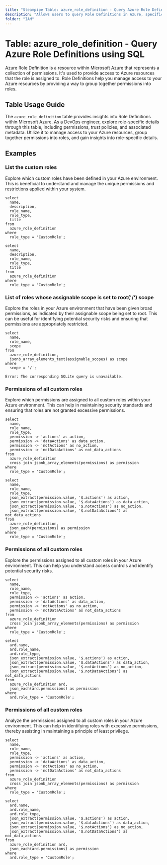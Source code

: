 ```yaml
---
title: "Steampipe Table: azure_role_definition - Query Azure Role Definitions using SQL"
description: "Allows users to query Role Definitions in Azure, specifically the permissions, trust policies, and associated metadata, providing insights into role-specific details."
folder: "IAM"
---
```


# Table: azure_role_definition - Query Azure Role Definitions using SQL

Azure Role Definition is a resource within Microsoft Azure that represents a collection of permissions. It's used to provide access to Azure resources that the role is assigned to. Role Definitions help you manage access to your Azure resources by providing a way to group together permissions into roles.

## Table Usage Guide

The `azure_role_definition` table provides insights into Role Definitions within Microsoft Azure. As a DevOps engineer, explore role-specific details through this table, including permissions, trust policies, and associated metadata. Utilize it to manage access to your Azure resources, group together permissions into roles, and gain insights into role-specific details.

## Examples

### List the custom roles
Explore which custom roles have been defined in your Azure environment. This is beneficial to understand and manage the unique permissions and restrictions applied within your system.

```sql+postgres
select
  name,
  description,
  role_name,
  role_type,
  title
from
  azure_role_definition
where
  role_type = 'CustomRole';
```

```sql+sqlite
select
  name,
  description,
  role_name,
  role_type,
  title
from
  azure_role_definition
where
  role_type = 'CustomRole';
```

### List of roles whose assignable scope is set to root('/') scope
Explore the roles in your Azure environment that have been given broad permissions, as indicated by their assignable scope being set to root. This can be useful for identifying potential security risks and ensuring that permissions are appropriately restricted.

```sql+postgres
select
  name,
  role_name,
  scope
from
  azure_role_definition,
  jsonb_array_elements_text(assignable_scopes) as scope
where
  scope = '/';
```

```sql+sqlite
Error: The corresponding SQLite query is unavailable.
```
### Permissions of all custom roles
Explore which permissions are assigned to all custom roles within your Azure environment. This can help in maintaining security standards and ensuring that roles are not granted excessive permissions.

```sql+postgres
select
  name,
  role_name,
  role_type,
  permission -> 'actions' as action,
  permission -> 'dataActions' as data_action,
  permission -> 'notActions' as no_action,
  permission -> 'notDataActions' as not_data_actions
from
  azure_role_definition
  cross join jsonb_array_elements(permissions) as permission
where
  role_type = 'CustomRole';
```

```sql+sqlite
select
  name,
  role_name,
  role_type,
  json_extract(permission.value, '$.actions') as action,
  json_extract(permission.value, '$.dataActions') as data_action,
  json_extract(permission.value, '$.notActions') as no_action,
  json_extract(permission.value, '$.notDataActions') as not_data_actions
from
  azure_role_definition,
  json_each(permissions) as permission
where
  role_type = 'CustomRole';
```

### Permissions of all custom roles
Explore the permissions assigned to all custom roles in your Azure environment. This can help you understand access controls and identify potential security risks.

```sql+postgres
select
  name,
  role_name,
  role_type,
  permission -> 'actions' as action,
  permission -> 'dataActions' as data_action,
  permission -> 'notActions' as no_action,
  permission -> 'notDataActions' as not_data_actions
from
  azure_role_definition
  cross join jsonb_array_elements(permissions) as permission
where
  role_type = 'CustomRole';
```

```sql+sqlite
select
  ard.name,
  ard.role_name,
  ard.role_type,
  json_extract(permission.value, '$.actions') as action,
  json_extract(permission.value, '$.dataActions') as data_action,
  json_extract(permission.value, '$.notActions') as no_action,
  json_extract(permission.value, '$.notDataActions') as not_data_actions
from
  azure_role_definition ard,
  json_each(ard.permissions) as permission
where
  ard.role_type = 'CustomRole';
```

### Permissions of all custom roles
Analyze the permissions assigned to all custom roles in your Azure environment. This can help in identifying roles with excessive permissions, thereby assisting in maintaining a principle of least privilege.

```sql_postgres
select
  name,
  role_name,
  role_type,
  permission -> 'actions' as action,
  permission -> 'dataActions' as data_action,
  permission -> 'notActions' as no_action,
  permission -> 'notDataActions' as not_data_actions
from
  azure_role_definition
  cross join jsonb_array_elements(permissions) as permission
where
  role_type = 'CustomRole';
```

```sql+sqlite
select
  ard.name,
  ard.role_name,
  ard.role_type,
  json_extract(permission.value, '$.actions') as action,
  json_extract(permission.value, '$.dataActions') as data_action,
  json_extract(permission.value, '$.notActions') as no_action,
  json_extract(permission.value, '$.notDataActions') as not_data_actions
from
  azure_role_definition ard,
  json_each(ard.permissions) as permission
where
  ard.role_type = 'CustomRole';
```
